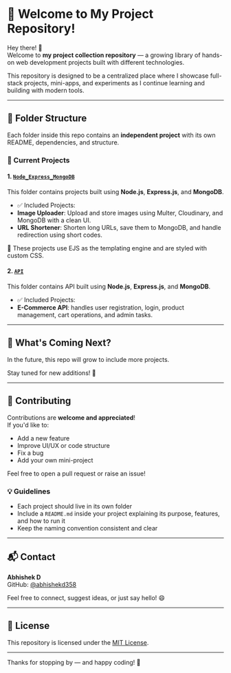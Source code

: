 # 🚀 Welcome to My Project Repository!

Hey there! 👋  
Welcome to **my project collection repository** — a growing library of hands-on web development projects built with different technologies.

This repository is designed to be a centralized place where I showcase full-stack projects, mini-apps, and experiments as I continue learning and building with modern tools.

---

## 📁 Folder Structure

Each folder inside this repo contains an **independent project** with its own README, dependencies, and structure.

### 📂 Current Projects

#### 1. [`Node_Express_MongoDB`](./Node_Express_MongoDB)
This folder contains projects built using **Node.js**, **Express.js**, and **MongoDB**.

- ✅ Included Projects:
- **Image Uploader**: Upload and store images using Multer, Cloudinary, and MongoDB with a clean UI.
- **URL Shortener**: Shorten long URLs, save them to MongoDB, and handle redirection using short codes.

🔧 These projects use EJS as the templating engine and are styled with custom CSS.

#### 2. [`API`](./API)
This folder contains API built using **Node.js**, **Express.js**, and **MongoDB**.

- ✅ Included Projects:
- **E-Commerce API**: handles user registration, login, product management, cart operations, and admin tasks.
---

## 🌱 What's Coming Next?

In the future, this repo will grow to include more projects.

Stay tuned for new additions! 🚧

---

## 🤝 Contributing

Contributions are **welcome and appreciated**!  
If you'd like to:

- Add a new feature
- Improve UI/UX or code structure
- Fix a bug
- Add your own mini-project

Feel free to open a pull request or raise an issue!

### 💡 Guidelines
- Each project should live in its own folder
- Include a `README.md` inside your project explaining its purpose, features, and how to run it
- Keep the naming convention consistent and clear

---

## 📬 Contact

**Abhishek D**  
GitHub: [@abhishekd358](https://github.com/abhishekd358)

Feel free to connect, suggest ideas, or just say hello! 😄

---

## 📜 License

This repository is licensed under the [MIT License](./LICENSE).

---

Thanks for stopping by — and happy coding! 🚀
